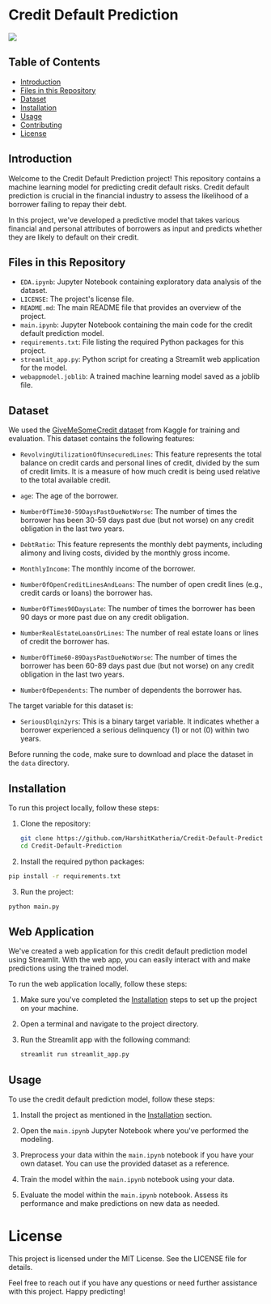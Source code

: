 # Credit Default Prediction

![](https://images.unsplash.com/photo-1589758438368-0ad531db3366?ixlib=rb-4.0.3&ixid=M3wxMjA3fDB8MHxwaG90by1wYWdlfHx8fGVufDB8fHx8fA%3D%3D&auto=format&fit=crop&w=1932&q=80)

## Table of Contents

- [Introduction](#introduction)
- [Files in this Repository](#files-in-this-repository)
- [Dataset](#dataset)
- [Installation](#installation)
- [Usage](#usage)
- [Contributing](#contributing)
- [License](#license)

## Introduction

Welcome to the Credit Default Prediction project! This repository contains a machine learning model for predicting credit default risks. Credit default prediction is crucial in the financial industry to assess the likelihood of a borrower failing to repay their debt.

In this project, we've developed a predictive model that takes various financial and personal attributes of borrowers as input and predicts whether they are likely to default on their credit.

## Files in this Repository

- `EDA.ipynb`: Jupyter Notebook containing exploratory data analysis of the dataset.
- `LICENSE`: The project's license file.
- `README.md`: The main README file that provides an overview of the project.
- `main.ipynb`: Jupyter Notebook containing the main code for the credit default prediction model.
- `requirements.txt`: File listing the required Python packages for this project.
- `streamlit_app.py`: Python script for creating a Streamlit web application for the model.
- `webappmodel.joblib`: A trained machine learning model saved as a joblib file.

## Dataset

We used the [GiveMeSomeCredit dataset](https://www.kaggle.com/c/GiveMeSomeCredit) from Kaggle for training and evaluation. This dataset contains the following features:

- `RevolvingUtilizationOfUnsecuredLines`: This feature represents the total balance on credit cards and personal lines of credit, divided by the sum of credit limits. It is a measure of how much credit is being used relative to the total available credit.

- `age`: The age of the borrower.

- `NumberOfTime30-59DaysPastDueNotWorse`: The number of times the borrower has been 30-59 days past due (but not worse) on any credit obligation in the last two years.

- `DebtRatio`: This feature represents the monthly debt payments, including alimony and living costs, divided by the monthly gross income.

- `MonthlyIncome`: The monthly income of the borrower.

- `NumberOfOpenCreditLinesAndLoans`: The number of open credit lines (e.g., credit cards or loans) the borrower has.

- `NumberOfTimes90DaysLate`: The number of times the borrower has been 90 days or more past due on any credit obligation.

- `NumberRealEstateLoansOrLines`: The number of real estate loans or lines of credit the borrower has.

- `NumberOfTime60-89DaysPastDueNotWorse`: The number of times the borrower has been 60-89 days past due (but not worse) on any credit obligation in the last two years.

- `NumberOfDependents`: The number of dependents the borrower has.

The target variable for this dataset is:

- `SeriousDlqin2yrs`: This is a binary target variable. It indicates whether a borrower experienced a serious delinquency (1) or not (0) within two years.

Before running the code, make sure to download and place the dataset in the `data` directory.


## Installation

To run this project locally, follow these steps:

1. Clone the repository:

   ```bash
   git clone https://github.com/HarshitKatheria/Credit-Default-Prediction.git
   cd Credit-Default-Prediction
   ```

2. Install the required python packages:
```bash
pip install -r requirements.txt
```
3. Run the project:
```bash
python main.py
```
## Web Application

We've created a web application for this credit default prediction model using Streamlit. With the web app, you can easily interact with and make predictions using the trained model.

To run the web application locally, follow these steps:

1. Make sure you've completed the [Installation](#installation) steps to set up the project on your machine.

2. Open a terminal and navigate to the project directory.

3. Run the Streamlit app with the following command:

   ```bash
   streamlit run streamlit_app.py

## Usage

To use the credit default prediction model, follow these steps:

1. Install the project as mentioned in the [Installation](#installation) section.

2. Open the `main.ipynb` Jupyter Notebook where you've performed the modeling.

3. Preprocess your data within the `main.ipynb` notebook if you have your own dataset. You can use the provided dataset as a reference.

4. Train the model within the `main.ipynb` notebook using your data.

5. Evaluate the model within the `main.ipynb` notebook. Assess its performance and make predictions on new data as needed.

# License

This project is licensed under the MIT License. See the LICENSE file for details.

Feel free to reach out if you have any questions or need further assistance with this project. Happy predicting!



